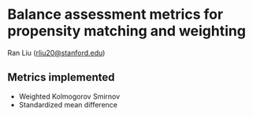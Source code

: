 # Balance assessment metrics for propensity matching and weighting

Ran Liu (rliu20@stanford.edu)

## Metrics implemented
- Weighted Kolmogorov Smirnov
- Standardized mean difference
